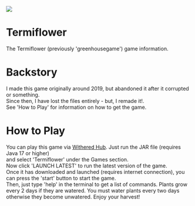 <img src="https://wthrd.co/d/of/assets/terflo-banner-1900x604-wfade-wlogo.png">

# Termiflower
The Termiflower (previously 'greenhousegame') game information.  

# Backstory
I made this game originally around 2019, but abandoned it after it corrupted or something.  
Since then, I have lost the files entirely - but, I remade it!.  
See 'How to Play' for information on how to get the game.  

# How to Play
You can play this game via [Withered Hub](https://withered.app/hub). Just run the JAR file (requires Java 17 or higher)  
and select 'Termiflower' under the Games section.  
Now click 'LAUNCH LATEST' to run the latest version of the game.  
Once it has downloaded and launched (requires internet connection), you can press the 'start' button to start the game.  
Then, just type 'help' in the terminal to get a list of commands.
Plants grow every 2 days if they are watered.
You must water plants every two days otherwise they become unwatered.
Enjoy your harvest!
